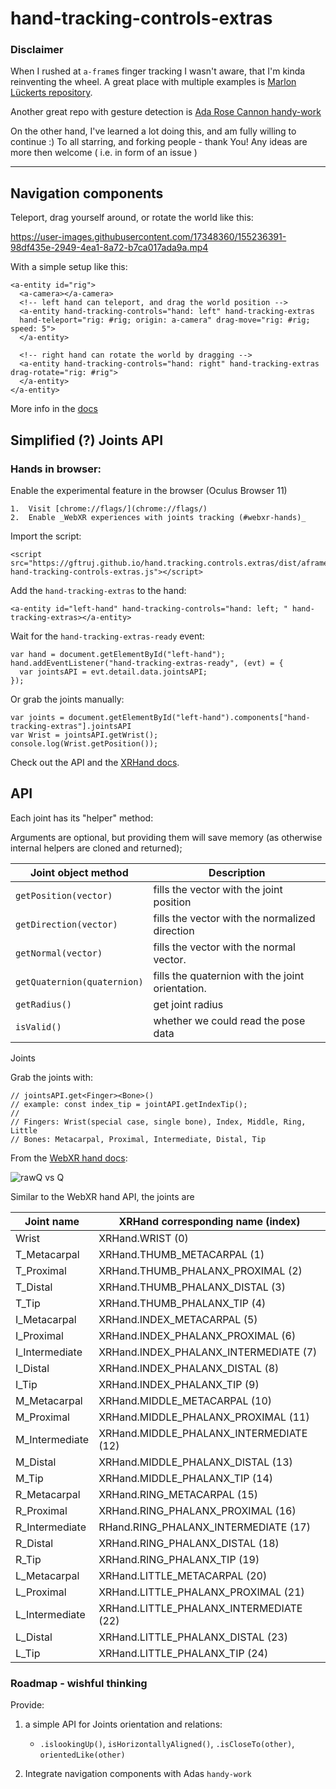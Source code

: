 # hand-tracking-controls-extras


### Disclaimer

When I rushed at `a-frame`s finger tracking I wasn't aware, that I'm kinda reinventing the wheel.
A great place with multiple examples is [Marlon Lückerts repository](https://github.com/marlon360/webxr-handtracking).

Another great repo with gesture detection is [Ada Rose Cannon handy-work](https://github.com/AdaRoseCannon/handy-work)

On the other hand, I've learned a lot doing this, and am fully willing to continue :)
To all starring, and forking people - thank You! Any ideas are more then welcome ( i.e. in form of an issue )

----


## Navigation components

Teleport, drag yourself around, or rotate the world like this:

https://user-images.githubusercontent.com/17348360/155236391-98df435e-2949-4ea1-8a72-b7ca017ada9a.mp4

With a simple setup like this:

    <a-entity id="rig">
      <a-camera></a-camera>
      <!-- left hand can teleport, and drag the world position -->
      <a-entity hand-tracking-controls="hand: left" hand-tracking-extras
      hand-teleport="rig: #rig; origin: a-camera" drag-move="rig: #rig; speed: 5">
      </a-entity>
     
      <!-- right hand can rotate the world by dragging -->
      <a-entity hand-tracking-controls="hand: right" hand-tracking-extras drag-rotate="rig: #rig">
      </a-entity>
    </a-entity>

More info in the [docs](./components)

## Simplified (?) Joints API

### Hands in browser:
Enable the experimental feature in the browser (Oculus Browser 11)

    1.  Visit [chrome://flags/](chrome://flags/)
    2.  Enable _WebXR experiences with joints tracking (#webxr-hands)_

Import the script:

    <script src="https://gftruj.github.io/hand.tracking.controls.extras/dist/aframe-hand-tracking-controls-extras.js"></script>

Add the `hand-tracking-extras` to the hand:
 
    <a-entity id="left-hand" hand-tracking-controls="hand: left; " hand-tracking-extras></a-entity>

Wait for the `hand-tracking-extras-ready` event:

    var hand = document.getElementById("left-hand");
    hand.addEventListener("hand-tracking-extras-ready", (evt) = { 
      var jointsAPI = evt.detail.data.jointsAPI;
    });

Or grab the joints manually:
    
    var joints = document.getElementById("left-hand").components["hand-tracking-extras"].jointsAPI
    var Wrist = jointsAPI.getWrist();
    console.log(Wrist.getPosition());
    
Check out the API and the [XRHand docs](https://immersive-web.github.io/webxr-hand-input/#skeleton-joints-section).

## API

Each joint has its "helper" method:

Arguments are optional, but providing them will save memory (as otherwise internal helpers are cloned and returned);

Joint object method  | Description
---------------------| ------------- 
`getPosition(vector)` | fills the vector with the joint position
`getDirection(vector)` | fills the vector with the normalized direction
`getNormal(vector)` | fills the vector with the normal vector.
`getQuaternion(quaternion)` | fills the quaternion with the joint orientation. 
`getRadius()` | get joint radius
`isValid()` | whether we could read the pose data

Joints

Grab the joints with:
   
    // jointsAPI.get<Finger><Bone>()
    // example: const index_tip = jointAPI.getIndexTip();
    // 
    // Fingers: Wrist(special case, single bone), Index, Middle, Ring, Little
    // Bones: Metacarpal, Proximal, Intermediate, Distal, Tip

From the [WebXR hand docs](https://www.w3.org/TR/webxr-hand-input-1/#xrjointpose):

![rawQ vs Q](https://immersive-web.github.io/webxr-hand-input/images/hand-layout.svg?raw=true "Normals")


Similar to the WebXR hand API, the joints are

Joint name  | XRHand corresponding name (index)
------------- | -------------   
Wrist | XRHand.WRIST (0)
T_Metacarpal | XRHand.THUMB_METACARPAL (1)
T_Proximal | XRHand.THUMB_PHALANX_PROXIMAL (2)
T_Distal | XRHand.THUMB_PHALANX_DISTAL (3)
T_Tip | XRHand.THUMB_PHALANX_TIP (4)
I_Metacarpal | XRHand.INDEX_METACARPAL (5)
I_Proximal | XRHand.INDEX_PHALANX_PROXIMAL (6)
I_Intermediate | XRHand.INDEX_PHALANX_INTERMEDIATE (7)
I_Distal | XRHand.INDEX_PHALANX_DISTAL (8)
I_Tip | XRHand.INDEX_PHALANX_TIP (9)
M_Metacarpal | XRHand.MIDDLE_METACARPAL (10)
M_Proximal | XRHand.MIDDLE_PHALANX_PROXIMAL (11)
M_Intermediate | XRHand.MIDDLE_PHALANX_INTERMEDIATE (12)
M_Distal | XRHand.MIDDLE_PHALANX_DISTAL (13)
M_Tip | XRHand.MIDDLE_PHALANX_TIP (14)
R_Metacarpal | XRHand.RING_METACARPAL (15)
R_Proximal | XRHand.RING_PHALANX_PROXIMAL (16)
R_Intermediate | RHand.RING_PHALANX_INTERMEDIATE (17)
R_Distal | XRHand.RING_PHALANX_DISTAL (18)
R_Tip | XRHand.RING_PHALANX_TIP (19)
L_Metacarpal | XRHand.LITTLE_METACARPAL (20)
L_Proximal | XRHand.LITTLE_PHALANX_PROXIMAL (21)
L_Intermediate | XRHand.LITTLE_PHALANX_INTERMEDIATE (22)
L_Distal | XRHand.LITTLE_PHALANX_DISTAL (23)
L_Tip | XRHand.LITTLE_PHALANX_TIP (24)

### Roadmap - wishful thinking

Provide:


1. a simple API for Joints orientation and relations:
    - `.islookingUp()`, `isHorizontallyAligned()`, `.isCloseTo(other)`, `orientedLike(other)`

2. Integrate navigation components with Adas `handy-work`
